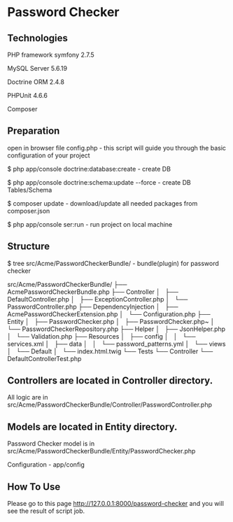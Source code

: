 Password Checker
==============

Technologies
-----------------

PHP framework symfony 2.7.5

MySQL Server 5.6.19

Doctrine ORM 2.4.8

PHPUnit 4.6.6

Composer

Preparation
-----------------

open in browser file config.php - this script will guide you through the basic configuration of your project

$ php app/console doctrine:database:create - create DB

$ php app/console doctrine:schema:update --force  - create DB Tables/Schema

$ composer update - download/update all needed packages from composer.json

$ php app/console ser:run - run project on local machine


Structure
-----------------

$ tree src/Acme/PasswordCheckerBundle/ - bundle(plugin) for password checker

src/Acme/PasswordCheckerBundle/
├── AcmePasswordCheckerBundle.php
├── Controller
│   ├── DefaultController.php
│   ├── ExceptionController.php
│   └── PasswordController.php
├── DependencyInjection
│   ├── AcmePasswordCheckerExtension.php
│   └── Configuration.php
├── Entity
│   ├── PasswordChecker.php
│   ├── PasswordChecker.php~
│   └── PasswordCheckerRepository.php
├── Helper
│   ├── JsonHelper.php
│   └── Validation.php
├── Resources
│   ├── config
│   │   └── services.xml
│   ├── data
│   │   └── password_patterns.yml
│   └── views
│       └── Default
│           └── index.html.twig
└── Tests
    └── Controller
        └── DefaultControllerTest.php


Controllers are located in  Controller directory.
-----------------

All logic are in src/Acme/PasswordCheckerBundle/Controller/PasswordController.php

Models are located in Entity directory.
-----------------

Password Checker model is in src/Acme/PasswordCheckerBundle/Entity/PasswordChecker.php

Configuration - app/config


How To Use
-----------------

Please go to this page http://127.0.0.1:8000/password-checker and you will see the result of script job.
